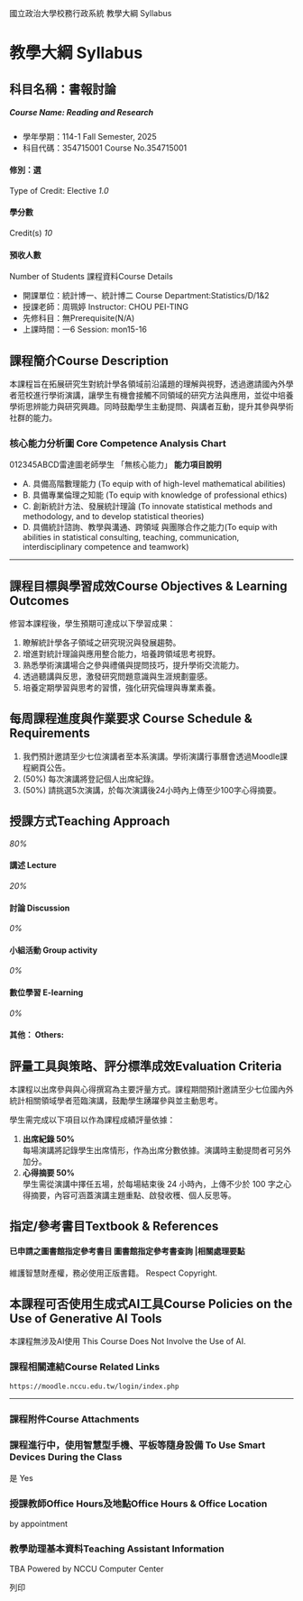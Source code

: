 國立政治大學校務行政系統 教學大綱 Syllabus
# 教學大綱 Syllabus
##  科目名稱：書報討論 
#####  Course Name: Reading and Research
  * 學年學期：114-1 Fall Semester, 2025 
  * 科目代碼：354715001 Course No.354715001


#### 修別：選
Type of Credit: Elective 
_1.0_
#### 學分數
Credit(s)
_10_
#### 預收人數
Number of Students
課程資料Course Details
  * 開課單位：統計博一、統計博二 Course Department:Statistics/D/1&2 
  * 授課老師：周珮婷 Instructor: CHOU PEI-TING 
  * 先修科目：無Prerequisite(N/A)
  * 上課時間：一6 Session: mon15-16


##  課程簡介Course Description
本課程旨在拓展研究生對統計學各領域前沿議題的理解與視野，透過邀請國內外學者蒞校進行學術演講，讓學生有機會接觸不同領域的研究方法與應用，並從中培養學術思辨能力與研究興趣。同時鼓勵學生主動提問、與講者互動，提升其參與學術社群的能力。
###  核心能力分析圖 Core Competence Analysis Chart
012345ABCD雷達圖老師學生
「無核心能力」 
**能力項目說明**
  * A. 具備高階數理能力 (To equip with of high-level mathematical abilities)
  * B. 具備專業倫理之知能 (To equip with knowledge of professional ethics)
  * C. 創新統計方法、發展統計理論 (To innovate statistical methods and methodology, and to develop statistical theories)
  * D. 具備統計諮詢、教學與溝通、跨領域 與團隊合作之能力(To equip with abilities in statistical consulting, teaching, communication, interdisciplinary competence and teamwork)


* * *
##  課程目標與學習成效Course Objectives & Learning Outcomes 
修習本課程後，學生預期可達成以下學習成果：
  1. 瞭解統計學各子領域之研究現況與發展趨勢。
  2. 增進對統計理論與應用整合能力，培養跨領域思考視野。
  3. 熟悉學術演講場合之參與禮儀與提問技巧，提升學術交流能力。
  4. 透過聽講與反思，激發研究問題意識與生涯規劃靈感。
  5. 培養定期學習與思考的習慣，強化研究倫理與專業素養。


##  每周課程進度與作業要求 Course Schedule & Requirements
1. 我們預計邀請至少七位演講者至本系演講。學術演講行事曆會透過Moodle課程網頁公告。
2. (50%) 每次演講將登記個人出席紀錄。
3. (50%) 請挑選5次演講，於每次演講後24小時內上傳至少100字心得摘要。
##  授課方式Teaching Approach
_80%_
####  講述 Lecture
_20%_
####  討論 Discussion
_0%_
####  小組活動 Group activity
_0%_
####  數位學習 E-learning
_0%_
####  其他： Others:
##  評量工具與策略、評分標準成效Evaluation Criteria
本課程以出席參與與心得撰寫為主要評量方式。課程期間預計邀請至少七位國內外統計相關領域學者蒞臨演講，鼓勵學生踴躍參與並主動思考。
  
學生需完成以下項目以作為課程成績評量依據：
  1. **出席紀錄 50%**  
每場演講將記錄學生出席情形，作為出席分數依據。演講時主動提問者可另外加分。
  2. **心得摘要 50%**  
學生需從演講中擇任五場，於每場結束後 24 小時內，上傳不少於 100 字之心得摘要，內容可涵蓋演講主題重點、啟發收穫、個人反思等。


##  指定/參考書目Textbook & References
####  已申請之圖書館指定參考書目  圖書館指定參考書查詢 |相關處理要點
維護智慧財產權，務必使用正版書籍。 Respect Copyright.
##  本課程可否使用生成式AI工具Course Policies on the Use of Generative AI Tools
本課程無涉及AI使用 This Course Does Not Involve the Use of AI.
###  課程相關連結Course Related Links
```
https://moodle.nccu.edu.tw/login/index.php
```

* * *
###  課程附件Course Attachments
###  課程進行中，使用智慧型手機、平板等隨身設備 To Use Smart Devices During the Class
是  Yes
###  授課教師Office Hours及地點Office Hours & Office Location
by appointment
###  教學助理基本資料Teaching Assistant Information
TBA
Powered by NCCU Computer Center
  
列印
